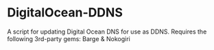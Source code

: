 # DigitalOcean-DDNS
A script for updating Digital Ocean DNS for use as DDNS.  Requires the following 3rd-party gems: Barge &amp; Nokogiri
